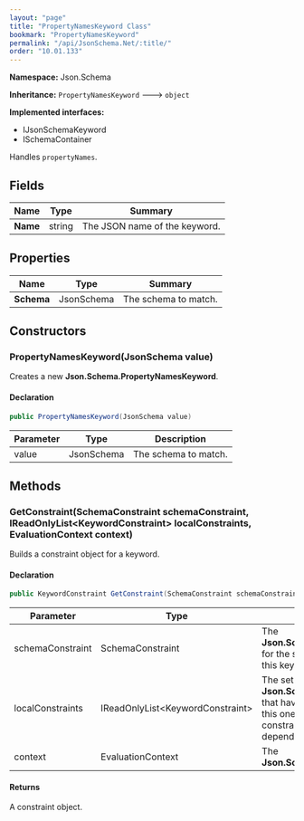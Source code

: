 ```yaml
---
layout: "page"
title: "PropertyNamesKeyword Class"
bookmark: "PropertyNamesKeyword"
permalink: "/api/JsonSchema.Net/:title/"
order: "10.01.133"
---
```

**Namespace:** Json.Schema

**Inheritance:**
`PropertyNamesKeyword`
 🡒 
`object`

**Implemented interfaces:**

- IJsonSchemaKeyword
- ISchemaContainer

Handles `propertyNames`.

## Fields

| Name | Type | Summary |
|---|---|---|
| **Name** | string | The JSON name of the keyword. |

## Properties

| Name | Type | Summary |
|---|---|---|
| **Schema** | JsonSchema | The schema to match. |

## Constructors

### PropertyNamesKeyword(JsonSchema value)

Creates a new **Json.Schema.PropertyNamesKeyword**.

#### Declaration

```c#
public PropertyNamesKeyword(JsonSchema value)
```

| Parameter | Type | Description |
|---|---|---|
| value | JsonSchema | The schema to match. |


## Methods

### GetConstraint(SchemaConstraint schemaConstraint, IReadOnlyList\<KeywordConstraint\> localConstraints, EvaluationContext context)

Builds a constraint object for a keyword.

#### Declaration

```c#
public KeywordConstraint GetConstraint(SchemaConstraint schemaConstraint, IReadOnlyList<KeywordConstraint> localConstraints, EvaluationContext context)
```

| Parameter | Type | Description |
|---|---|---|
| schemaConstraint | SchemaConstraint | The **Json.Schema.SchemaConstraint** for the schema object that houses this keyword. |
| localConstraints | IReadOnlyList\<KeywordConstraint\> | The set of other **Json.Schema.KeywordConstraint**s that have been processed prior to this one. Will contain the constraints for keyword dependencies. |
| context | EvaluationContext | The **Json.Schema.EvaluationContext**. |


#### Returns

A constraint object.

